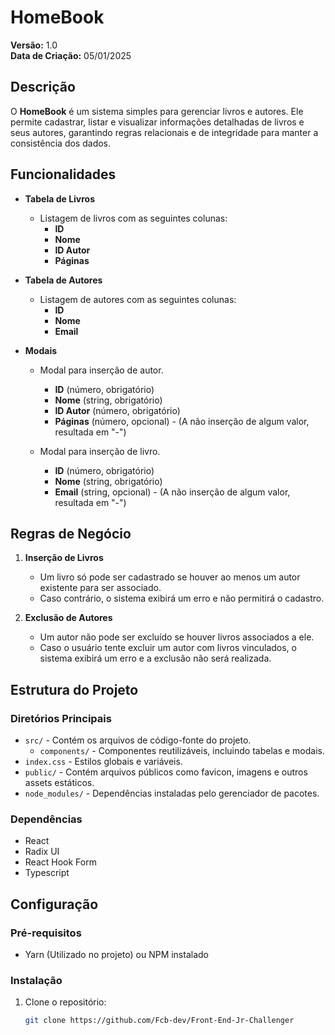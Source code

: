 # HomeBook

**Versão:** 1.0  
**Data de Criação:** 05/01/2025  

## Descrição

O **HomeBook** é um sistema simples para gerenciar livros e autores. Ele permite cadastrar, listar e visualizar informações detalhadas de livros e seus autores, garantindo regras relacionais e de integridade para manter a consistência dos dados. 

## Funcionalidades

- **Tabela de Livros**
  - Listagem de livros com as seguintes colunas:
    - **ID**
    - **Nome**
    - **ID Autor**
    - **Páginas**

- **Tabela de Autores**
  - Listagem de autores com as seguintes colunas:
    - **ID**
    - **Nome**
    - **Email**

- **Modais**
  - Modal para inserção de autor.
     - **ID** (número, obrigatório)
    - **Nome** (string, obrigatório)
    - **ID Autor** (número, obrigatório)
    - **Páginas** (número, opcional) - (A não inserção de algum valor, resultada em "-")

  - Modal para inserção de livro.
    - **ID** (número, obrigatório)
    - **Nome** (string, obrigatório)
    - **Email** (string, opcional) - (A não inserção de algum valor, resultada em "-")

## Regras de Negócio

1. **Inserção de Livros**  
   - Um livro só pode ser cadastrado se houver ao menos um autor existente para ser associado.
   - Caso contrário, o sistema exibirá um erro e não permitirá o cadastro.

2. **Exclusão de Autores**  
   - Um autor não pode ser excluído se houver livros associados a ele.
   - Caso o usuário tente excluir um autor com livros vinculados, o sistema exibirá um erro e a exclusão não será realizada.

## Estrutura do Projeto

### Diretórios Principais
- `src/` - Contém os arquivos de código-fonte do projeto.
  - `components/` - Componentes reutilizáveis, incluindo tabelas e modais.
- `index.css` - Estilos globais e variáveis.
- `public/` - Contém arquivos públicos como favicon, imagens e outros assets estáticos.
- `node_modules/` - Dependências instaladas pelo gerenciador de pacotes.

### Dependências
- React
- Radix UI
- React Hook Form
- Typescript

## Configuração

### Pré-requisitos
- Yarn (Utilizado no projeto) ou NPM instalado

### Instalação
1. Clone o repositório:
   ```bash
   git clone https://github.com/Fcb-dev/Front-End-Jr-Challenger